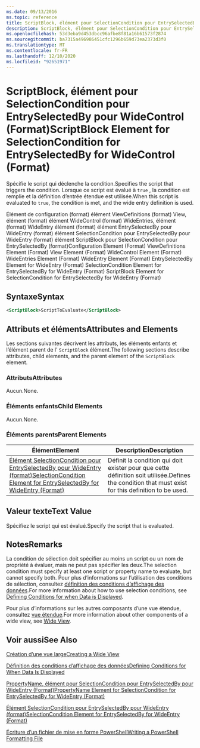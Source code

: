 ```yaml
---
ms.date: 09/13/2016
ms.topic: reference
title: ScriptBlock, élément pour SelectionCondition pour EntrySelectedBy pour WideControl (Format)
description: ScriptBlock, élément pour SelectionCondition pour EntrySelectedBy pour WideControl (Format)
ms.openlocfilehash: 53d3eba9d453dbcc96afbe8f81a16b61573f2874
ms.sourcegitcommit: ba7315a496986451cfc1296b659d73ea2373d3f0
ms.translationtype: MT
ms.contentlocale: fr-FR
ms.lasthandoff: 12/10/2020
ms.locfileid: "92651971"
---
```

# <a name="scriptblock-element-for-selectioncondition-for-entryselectedby-for-widecontrol-format"></a><span data-ttu-id="e467e-103">ScriptBlock, élément pour SelectionCondition pour EntrySelectedBy pour WideControl (Format)</span><span class="sxs-lookup"><span data-stu-id="e467e-103">ScriptBlock Element for SelectionCondition for EntrySelectedBy for WideControl (Format)</span></span>

<span data-ttu-id="e467e-104">Spécifie le script qui déclenche la condition.</span><span class="sxs-lookup"><span data-stu-id="e467e-104">Specifies the script that triggers the condition.</span></span> <span data-ttu-id="e467e-105">Lorsque ce script est évalué à `true` , la condition est remplie et la définition d’entrée étendue est utilisée.</span><span class="sxs-lookup"><span data-stu-id="e467e-105">When this script is evaluated to `true`, the condition is met, and the wide entry definition is used.</span></span>

<span data-ttu-id="e467e-106">Élément de configuration (format) élément ViewDefinitions (format) View, élément (format) élément WideControl (format) WideEntries, élément (format) WideEntry élément (format) élément EntrySelectedBy pour WideEntry (format) élément SelectionCondition pour EntrySelectedBy pour WideEntry (format) élément ScriptBlock pour SelectionCondition pour EntrySelectedBy (format)</span><span class="sxs-lookup"><span data-stu-id="e467e-106">Configuration Element (Format) ViewDefinitions Element (Format) View Element (Format) WideControl Element (Format) WideEntries Element (Format) WideEntry Element (Format) EntrySelectedBy Element for WideEntry (Format) SelectionCondition Element for EntrySelectedBy for WideEntry (Format) ScriptBlock Element for SelectionCondition for EntrySelectedBy for WideEntry (Format)</span></span>

## <a name="syntax"></a><span data-ttu-id="e467e-107">Syntaxe</span><span class="sxs-lookup"><span data-stu-id="e467e-107">Syntax</span></span>

```xml
<ScriptBlock>ScriptToEvaluate</ScriptBlock>
```

## <a name="attributes-and-elements"></a><span data-ttu-id="e467e-108">Attributs et éléments</span><span class="sxs-lookup"><span data-stu-id="e467e-108">Attributes and Elements</span></span>

<span data-ttu-id="e467e-109">Les sections suivantes décrivent les attributs, les éléments enfants et l’élément parent de l' `ScriptBlock` élément.</span><span class="sxs-lookup"><span data-stu-id="e467e-109">The following sections describe attributes, child elements, and the parent element of the `ScriptBlock` element.</span></span>

### <a name="attributes"></a><span data-ttu-id="e467e-110">Attributs</span><span class="sxs-lookup"><span data-stu-id="e467e-110">Attributes</span></span>

<span data-ttu-id="e467e-111">Aucun.</span><span class="sxs-lookup"><span data-stu-id="e467e-111">None.</span></span>

### <a name="child-elements"></a><span data-ttu-id="e467e-112">Éléments enfants</span><span class="sxs-lookup"><span data-stu-id="e467e-112">Child Elements</span></span>

<span data-ttu-id="e467e-113">Aucun.</span><span class="sxs-lookup"><span data-stu-id="e467e-113">None.</span></span>

### <a name="parent-elements"></a><span data-ttu-id="e467e-114">Éléments parents</span><span class="sxs-lookup"><span data-stu-id="e467e-114">Parent Elements</span></span>

|<span data-ttu-id="e467e-115">Élément</span><span class="sxs-lookup"><span data-stu-id="e467e-115">Element</span></span>|<span data-ttu-id="e467e-116">Description</span><span class="sxs-lookup"><span data-stu-id="e467e-116">Description</span></span>|
|-------------|-----------------|
|[<span data-ttu-id="e467e-117">Élément SelectionCondition pour EntrySelectedBy pour WideEntry (format)</span><span class="sxs-lookup"><span data-stu-id="e467e-117">SelectionCondition Element for EntrySelectedBy for WideEntry (Format)</span></span>](./selectioncondition-element-for-entryselectedby-for-widecontrol-format.md)|<span data-ttu-id="e467e-118">Définit la condition qui doit exister pour que cette définition soit utilisée.</span><span class="sxs-lookup"><span data-stu-id="e467e-118">Defines the condition that must exist for this definition to be used.</span></span>|

## <a name="text-value"></a><span data-ttu-id="e467e-119">Valeur texte</span><span class="sxs-lookup"><span data-stu-id="e467e-119">Text Value</span></span>

<span data-ttu-id="e467e-120">Spécifiez le script qui est évalué.</span><span class="sxs-lookup"><span data-stu-id="e467e-120">Specify the script that is evaluated.</span></span>

## <a name="remarks"></a><span data-ttu-id="e467e-121">Notes</span><span class="sxs-lookup"><span data-stu-id="e467e-121">Remarks</span></span>

<span data-ttu-id="e467e-122">La condition de sélection doit spécifier au moins un script ou un nom de propriété à évaluer, mais ne peut pas spécifier les deux.</span><span class="sxs-lookup"><span data-stu-id="e467e-122">The selection condition must specify at least one script or property name to evaluate, but cannot specify both.</span></span> <span data-ttu-id="e467e-123">Pour plus d’informations sur l’utilisation des conditions de sélection, consultez [définition des conditions d’affichage des données](./defining-conditions-for-displaying-data.md).</span><span class="sxs-lookup"><span data-stu-id="e467e-123">For more information about how to use selection conditions, see [Defining Conditions for when Data is Displayed](./defining-conditions-for-displaying-data.md).</span></span>

<span data-ttu-id="e467e-124">Pour plus d’informations sur les autres composants d’une vue étendue, consultez [vue étendue](./creating-a-wide-view.md).</span><span class="sxs-lookup"><span data-stu-id="e467e-124">For more information about other components of a wide view, see [Wide View](./creating-a-wide-view.md).</span></span>

## <a name="see-also"></a><span data-ttu-id="e467e-125">Voir aussi</span><span class="sxs-lookup"><span data-stu-id="e467e-125">See Also</span></span>

[<span data-ttu-id="e467e-126">Création d’une vue large</span><span class="sxs-lookup"><span data-stu-id="e467e-126">Creating a Wide View</span></span>](./creating-a-wide-view.md)

[<span data-ttu-id="e467e-127">Définition des conditions d’affichage des données</span><span class="sxs-lookup"><span data-stu-id="e467e-127">Defining Conditions for When Data Is Displayed</span></span>](./defining-conditions-for-displaying-data.md)

[<span data-ttu-id="e467e-128">PropertyName, élément pour SelectionCondition pour EntrySelectedBy pour WideEntry (Format)</span><span class="sxs-lookup"><span data-stu-id="e467e-128">PropertyName Element for SelectionCondition for EntrySelectedBy for WideEntry (Format)</span></span>](./propertyname-element-for-selectioncondition-for-entryselectedby-for-wideentry-format.md)

[<span data-ttu-id="e467e-129">Élément SelectionCondition pour EntrySelectedBy pour WideEntry (format)</span><span class="sxs-lookup"><span data-stu-id="e467e-129">SelectionCondition Element for EntrySelectedBy for WideEntry (Format)</span></span>](./selectioncondition-element-for-entryselectedby-for-widecontrol-format.md)

[<span data-ttu-id="e467e-130">Écriture d’un fichier de mise en forme PowerShell</span><span class="sxs-lookup"><span data-stu-id="e467e-130">Writing a PowerShell Formatting File</span></span>](./writing-a-powershell-formatting-file.md)
